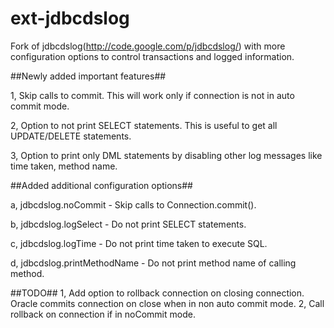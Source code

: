 ext-jdbcdslog
=============

Fork of jdbcdslog(http://code.google.com/p/jdbcdslog/) with more configuration options to control transactions and logged information.

##Newly added important features##

1, Skip calls to commit. This will work only if connection is not in auto commit mode.

2, Option to not print SELECT statements. This is useful to get all UPDATE/DELETE statements.

3, Option to print only DML statements by disabling other log messages like time taken, method name.

##Added additional configuration options##

a, jdbcdslog.noCommit - Skip calls to Connection.commit().

b, jdbcdslog.logSelect - Do not print SELECT statements.

c, jdbcdslog.logTime - Do not print time taken to execute SQL.

d, jdbcdslog.printMethodName - Do not print method name of calling method.

##TODO##
1, Add option to rollback connection on closing connection. Oracle commits connection on close when in non auto commit mode.
2, Call rollback on connection if in noCommit mode.
